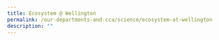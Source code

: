 ```yaml
---
title: Ecosystem @ Wellington
permalink: /our-departments-and-cca/science/ecosystem-at-wellington
description: ""
---
```

